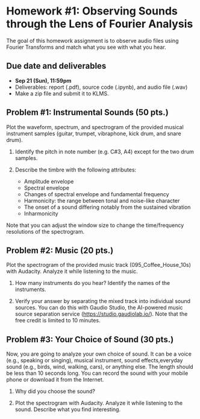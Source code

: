 # Homework #1: Observing Sounds through the Lens of Fourier Analysis
The goal of this homework assignment is to observe audio files using Fourier Transforms and match what you see with what you hear. 

## Due date and deliverables
- **Sep 21 (Sun), 11:59pm**
- Deliverables: report (.pdf), source code (.ipynb), and audio file (.wav) 
- Make a zip file and submit it to KLMS.


## Problem #1: Instrumental Sounds (50 pts.)
Plot the waveform, spectrum, and spectrogram of the provided musical instrument samples (guitar, trumpet, vibraphone, kick drum, and snare drum). 

1. Identify the pitch in note number (e.g. C#3, A4) except for the two drum samples. 

2. Describe the timbre with the following attributes:
    - Amplitude envelope  
    - Spectral envelope 
    - Changes of spectral envelope and fundamental frequency
    - Harmonicity: the range between tonal and noise-like character 
    - The onset of a sound differing notably from the sustained vibration
    - Inharmonicity

Note that you can adjust the window size to change the time/frequency resolutions of the spectrogram.

## Problem #2: Music (20 pts.)
Plot the spectrogram of the provided music track (095_Coffee_House_10s) with Audacity. Analyze it while listening to the music. 

1. How many instruments do you hear? Identify the names of the instruments.

2. Verify your answer by separating the mixed track into individual sound sources. You can do this with Gaudio Studio, the AI-powered music source separation service (https://studio.gaudiolab.io/). Note that the free credit is limited to 10 minutes. 


## Problem #3: Your Choice of Sound (30 pts.)
Now, you are going to analyze your own choice of sound. It can be a voice (e.g., speaking or singing), musical instrument, sound effects,everyday sound (e.g., birds, wind, walking, cars), or anything else. The length should be less than 10 seconds long. You can record the sound with your mobile phone or download it from the Internet.

1. Why did you choose the sound?

2. Plot the spectrogram with Audacity. Analyze it while listening to the sound. Describe what you find interesting.

